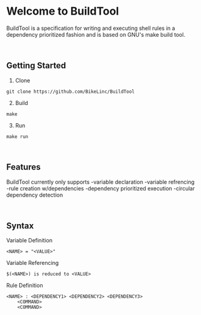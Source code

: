 # Welcome to BuildTool

BuildTool is a specification for writing and executing shell rules in a dependency prioritized fashion and is based on GNU's make build tool.

<br>

<h2>Getting Started</h2>

1. Clone

```
git clone https://github.com/BikeLinc/BuildTool
```

2. Build
```
make
```

3. Run
```
make run
```

<br>
<h2>Features</h2>

BuildTool currently only supports
-variable declaration
-variable refrencing
-rule creation w/dependencies
-dependency prioritized execution
-circular dependency detection

<br>
<h2>Syntax</h2>

Variable Definition
```
<NAME> = "<VALUE>"
```

Variable Referencing
```
$(<NAME>) is reduced to <VALUE>
```

Rule Definition
```
<NAME> : <DEPENDENCY1> <DEPENDENCY2> <DEPENDENCY3>
    <COMMAND>
    <COMMAND>

